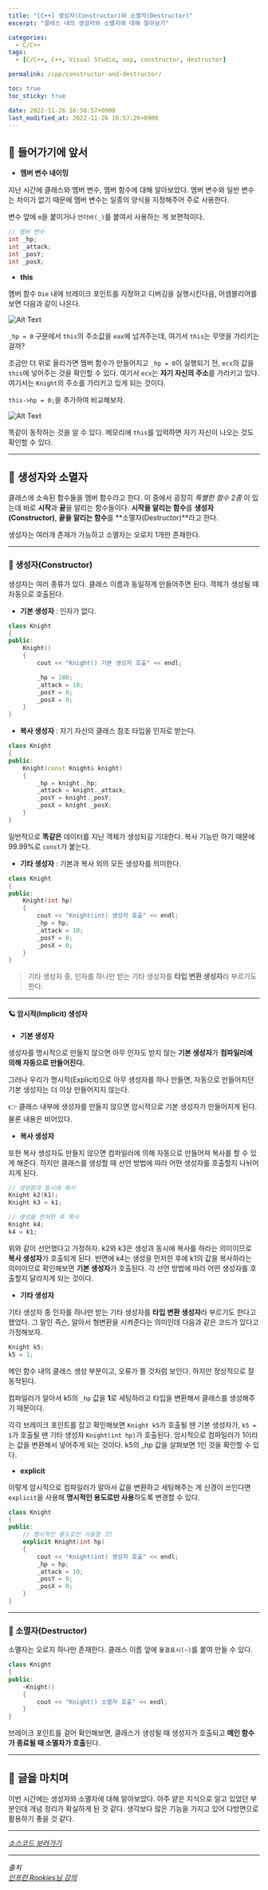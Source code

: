 ```yaml
---
title: "[C++] 생성자(Constructor)와 소멸자(Destructor)"
excerpt: "클래스 내의 생성자와 소멸자에 대해 알아보기"

categories:
  - C/C++
tags:
  - [C/C++, C++, Visual Studio, oop, constructor, destructor]

permalink: /cpp/constructor-and-destructor/

toc: true
toc_sticky: true

date: 2022-11-26 16:56:57+0900
last_modified_at: 2022-11-26 16:57:26+0900
---
```

 
## 👻 들어가기에 앞서
- **멤버 변수 네이밍**

지난 시간에 클래스와 멤버 변수, 멤버 함수에 대해 알아보았다. 멤버 변수와 일반 변수는 차이가 없기 때문에 멤버 변수는 일종의 양식을 지정해주어 주로 사용한다.   

변수 앞에 ``` m ```을 붙이거나 ``` 언더바(_) ```를 붙여서 사용하는 게 보편적이다.

```c++
// 멤버 변수
int _hp;
int _attack;
int _posY;
int _posX;
```

- **this**

멤버 함수 ``` Die ``` 내에 브레이크 포인트를 지정하고 디버깅을 실행시킨다음, 어셈블리어를 보면 다음과 같이 나온다.

![Alt Text](/assets/images/posts_img/basics/cpp/oop/constructor-and-destructor/this.PNG)   

``` _hp = 0 ``` 구문에서 ``` this ```의 주소값을 ``` eax ```에 넘겨주는데, 여기서 ``` this ```는 무엇을 가리키는 걸까?

조금만 더 위로 올라가면 멤버 함수가 만들어지고 ``` _hp = 0 ```이 실행되기 전, ``` ecx ```의 값을 ``` this ```에 넣어주는 것을 확인할 수 있다. 여기서 ``` ecx ```는 **자기 자신의 주소**를 가리키고 있다. 여기서는 ``` Knight ```의 주소를 가리키고 있게 되는 것이다.

``` this->hp = 0; ```을 추가하여 비교해보자.

![Alt Text](/assets/images/posts_img/basics/cpp/oop/constructor-and-destructor/this2.PNG)   

똑같이 동작하는 것을 알 수 있다. 메모리에 ``` this ```를 입력하면 자기 자신이 나오는 것도 확인할 수 있다.

***

## 👻 생성자와 소멸자
클래스에 소속된 함수들을 멤버 함수라고 한다. 이 중에서 굉장히 _특별한 함수 2종_ 이 있는데 바로 **시작**과 **끝**을 알리는 함수들이다. **시작을 알리는 함수**를 **생성자(Constructor)**, **끝을 알리는 함수**를 **소멸자(Destructor)**라고 한다.

생성자는 여러개 존재가 가능하고 소멸자는 오로지 1개만 존재한다.

***

### 🌱 생성자(Constructor)
생성자는 여러 종류가 있다. 클래스 이름과 동일하게 만들어주면 된다. 객체가 생성될 때 자동으로 호출된다.

- **기본 생성자** : 인자가 없다.

```c++
class Knight
{
public:
    Knight()
    {
        cout << "Knight() 기본 생성자 호출" << endl;

        _hp = 100;
        _attack = 10;
        _posY = 0;
        _posX = 0;
    }
}
```

- **복사 생성자** : 자기 자신의 클래스 참조 타입을 인자로 받는다.
```c++
class Knight
{
public:
    Knight(const Knight& knight)
    {
        _hp = knight._hp;
        _attack = knight._attack;
        _posY = knight._posY;
        _posX = knight._posX;
    }
}
```

일반적으로 **똑같은** 데이터를 지닌 객체가 생성되길 기대한다. 복사 기능만 하기 때문에 99.99%로 ``` const ```가 붙는다.

- **기타 생성자** : 기본과 복사 외의 모든 생성자를 의미한다.

```c++
class Knight
{
public:
    Knight(int hp)
    {
        cout << "Knight(int) 생성자 호출" << endl;
        _hp = hp;
        _attack = 10;
        _posY = 0;
        _posX = 0;
    }
}
```

> 기타 생성자 중, 인자를 하나만 받는 기타 생성자를 **타입 변환 생성자**라 부르기도 한다.

***

#### 🪐 암시적(Implicit) 생성자
- **기본 생성자**

생성자를 명시적으로 만들지 않으면 아무 인자도 받지 않는 **기본 생성자**가 **컴파일러에 의해 자동으로 만들어진다.**

그러나 우리가 명시적(Explicit)으로 아무 생성자를 하나 만들면, 자동으로 만들어지던 기본 생성자는 더 이상 만들어지지 않는다.

👉 클래스 내부에 생성자를 만들지 않으면 암시적으로 기본 생성자가 만들어지게 된다. 물론 내용은 비어있다.

- **복사 생성자**

또한 복사 생성자도 만들지 않으면 컴파일러에 의해 자동으로 만들어져 복사를 할 수 있게 해준다. 하지만 클래스를 생성할 때 선언 방법에 따라 어떤 생성자를 호출할지 나뉘어지게 된다.

```c++
// 생성함과 동시에 복사
Knight k2(k1);
Knight k3 = k1;

// 생성을 먼저한 후 복사
Knight k4;
k4 = k1;
```

위와 같이 선언했다고 가정하자. k2와 k3은 생성과 동시에 복사를 하라는 의미이므로 **복사 생성자**가 호출되게 된다. 반면에 k4는 생성을 먼저한 후에 k1의 값을 복사하라는 의미이므로 확인해보면 **기본 생성자**가 호출된다. 각 선언 방법에 따라 어떤 생성자를 호출할지 달라지게 되는 것이다.

- **기타 생성자**

기타 생성자 중 인자를 하나만 받는 기타 생성자를 **타입 변환 생성자**라 부르기도 한다고 했었다. 그 말인 즉슨, 알아서 형변환을 시켜준다는 의미인데 다음과 같은 코드가 있다고 가정해보자.

```c++
Knight k5;
k5 = 1;
```

메인 함수 내의 클래스 생성 부분이고, 오류가 뜰 것처럼 보인다. 하지만 정상적으로 잘 동작된다.

컴파일러가 알아서 k5의 ``` _hp ``` 값을 **1**로 세팅하라고 타입을 변환해서 클래스를 생성해주기 때문이다.

각각 브레이크 포인트를 잡고 확인해보면 ``` Knight k5 ```가 호출될 땐 기본 생성자가, ``` k5 = 1 ```가 호출될 땐 기타 생성자 ``` Knight(int hp) ```가 호출된다. 암시적으로 컴파일러가 1이라는 값을 변환해서 넣어주게 되는 것이다. k5의 _hp 값을 살펴보면 1인 것을 확인할 수 있다.

- **explicit**

이렇게 암시적으로 컴파일러가 알아서 값을 변환하고 세팅해주는 게 신경이 쓰인다면 ``` explicit ```을 사용해 **명시적인 용도로만 사용**하도록 변경할 수 있다.

```c++
class Knight
{
public:
    // 명시적인 용도로만 사용할 것!
    explicit Knight(int hp)
    {
        cout << "Knight(int) 생성자 호출" << endl;
        _hp = hp;
        _attack = 10;
        _posY = 0;
        _posX = 0;
    }
}
```

***

### 🌱 소멸자(Destructor)
소멸자는 오로지 하나만 존재한다. 클래스 이름 앞에 ``` 물결표시(~) ```를 붙여 만들 수 있다.

```c++
class Knight
{
public:
    ~Knight()
    {
        cout << "Knight() 소멸자 호출" << endl;
    }
}
```

브레이크 포인트를 걸어 확인해보면, 클래스가 생성될 때 생성자가 호출되고 **메인 함수가 종료될 때 소멸자가 호출**된다.

***

## 👻 글을 마치며
이번 시간에는 생성자와 소멸자에 대해 알아보았다. 아주 얕은 지식으로 알고 있었던 부분인데 개념 정리가 확실하게 된 것 같다. 생각보다 많은 기능을 가지고 있어 다방면으로 활용하기 좋을 것 같다.

***

_[소스코드 보러가기](https://github.com/choi-dan-di/study_cpp/tree/main/oop/constructor-and-destructor)_

***

_출처_   
_[인프런 Rookies님 강의](https://inf.run/bje8)_   